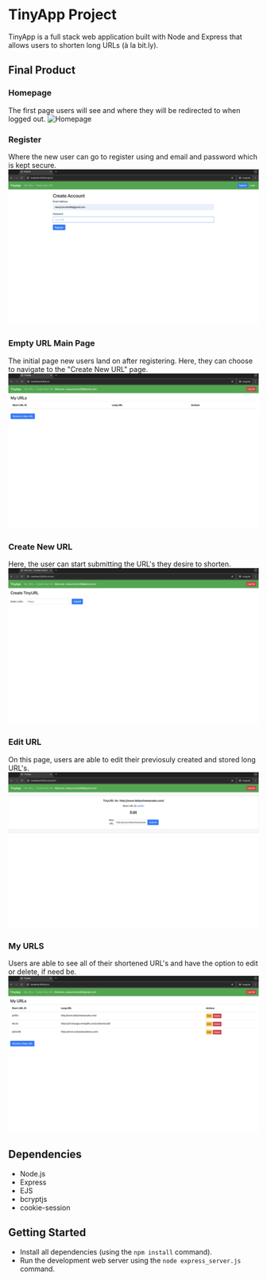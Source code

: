 # TinyApp Project

TinyApp is a full stack web application built with Node and Express that allows users to shorten long URLs (à la bit.ly).

## Final Product
### Homepage
The first page users will see and where they will be redirected to when logged out.
<img src="public/images/Homepage.png" alt="Homepage">

### Register
Where the new user can go to register using and email and password which is kept secure.
<img src="public/images/Register.png" alt="Register">

### Empty URL Main Page
The initial page new users land on after registering. Here, they can choose to navigate to the "Create New URL" page.
<img src="public/images/Empty URL Main Page.png" alt="Empty URL">

### Create New URL
Here, the user can start submitting the URL's they desire to shorten. 
<img src="public/images/Create New URL.png" alt="New URL">

### Edit URL
On this page, users are able to edit their previosuly created and stored long URL's.
<img src="public/images/Edit URL.png" alt="Edit URL">

### My URLS
Users are able to see all of their shortened URL's and have the option to edit or delete, if need be.
<img src="public/images/My URLS.png" alt="My URLS">

## Dependencies

- Node.js
- Express
- EJS
- bcryptjs
- cookie-session

## Getting Started

- Install all dependencies (using the `npm install` command).
- Run the development web server using the `node express_server.js` command.
